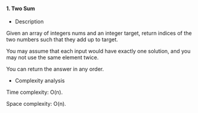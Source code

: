 #### 1. Two Sum
* Description

Given an array of integers nums and an integer target, return indices of the two numbers such that they add up to target.

You may assume that each input would have exactly one solution, and you may not use the same element twice.

You can return the answer in any order.

* Complexity analysis

Time complexity: O(n).

Space complexity: O(n).